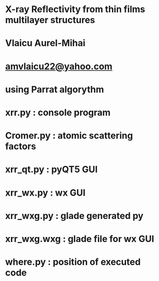 # X-ray Reflectivity from thin films multilayer structures
# Vlaicu Aurel-Mihai
# amvlaicu22@yahoo.com
# using Parrat algorythm
# 
# xrr.py 	: console program
# Cromer.py 	: atomic scattering factors
# xrr_qt.py 	: pyQT5 GUI
# xrr_wx.py 	: wx GUI
# xrr_wxg.py	: glade generated py
# xrr_wxg.wxg 	: glade file for wx GUI
# where.py  	: position of executed code